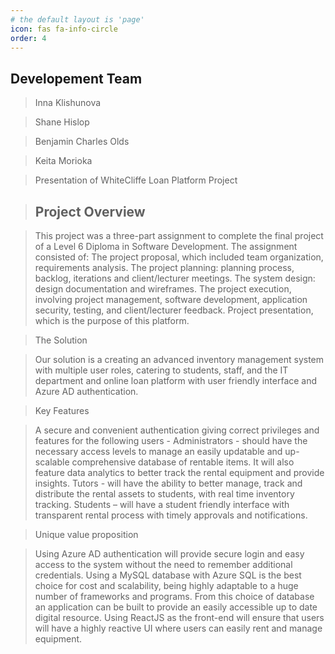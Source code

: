 ```yaml
---
# the default layout is 'page'
icon: fas fa-info-circle
order: 4
---
```

## Developement Team
>Inna Klishunova

>Shane Hislop

>Benjamin Charles Olds

>Keita Morioka


>Presentation of WhiteCliffe Loan Platform Project

>## Project Overview

>This project was a three-part assignment to complete the final project of a Level 6 Diploma in Software Development. The assignment consisted of:
The project proposal, which included team organization, requirements analysis. The project planning: planning process, backlog, iterations and client/lecturer meetings. The system design: design documentation and wireframes.
The project execution, involving project management, software development, application security, testing, and client/lecturer feedback.
Project presentation, which is the purpose of this platform.

>The Solution

>Our solution is a creating an advanced inventory management system with multiple user roles, catering to students, staff, and the IT department and online loan platform with user friendly interface and Azure AD authentication.

>Key Features 

>A secure and convenient authentication giving correct privileges and features for the following users -
Administrators - should have the necessary access levels to manage an easily updatable and up-scalable comprehensive database of rentable items.  It will also feature data analytics to better track the rental equipment and provide insights.
Tutors - will have the ability to better manage, track and distribute the rental assets to students, with real time inventory tracking.
Students – will have a student friendly interface with transparent rental process with timely approvals and notifications.

>Unique value proposition

>Using Azure AD authentication will provide secure login and easy access to the system without the need to remember additional credentials.
Using a MySQL database with Azure SQL is the best choice for cost and scalability, being highly adaptable to a huge number of frameworks and programs.  From this choice of database an application can be built to provide an easily accessible up to date digital resource.
Using ReactJS as the front-end will ensure that users will have a highly reactive UI where users can easily rent and manage equipment.


